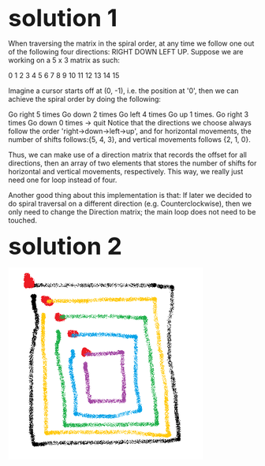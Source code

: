**<font size="20">solution 1</font>**

When traversing the matrix in the spiral order, at any time we follow one out of the following four directions: RIGHT DOWN LEFT UP. Suppose we are working on a 5 x 3 matrix as such:

0 1 2 3 4 5
6 7 8 9 10
11 12 13 14 15

Imagine a cursor starts off at (0, -1), i.e. the position at '0', then we can achieve the spiral order by doing the following:

Go right 5 times
Go down 2 times
Go left 4 times
Go up 1 times.
Go right 3 times
Go down 0 times -> quit
Notice that the directions we choose always follow the order 'right->down->left->up', and for horizontal movements, the number of shifts follows:{5, 4, 3}, and vertical movements follows {2, 1, 0}.

Thus, we can make use of a direction matrix that records the offset for all directions, then an array of two elements that stores the number of shifts for horizontal and vertical movements, respectively. This way, we really just need one for loop instead of four.

Another good thing about this implementation is that: If later we decided to do spiral traversal on a different direction (e.g. Counterclockwise), then we only need to change the Direction matrix; the main loop does not need to be touched.

**<font size="20">solution 2</font>** 

![image](https://github.com/limbo-china/leetcode/blob/master/54_Spiral_Matrix/solution_2.png)
